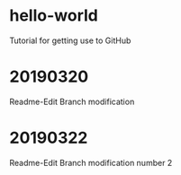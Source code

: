 # hello-world
Tutorial for getting use to GitHub
# 20190320 
Readme-Edit Branch modification
# 20190322
Readme-Edit Branch modification number 2
